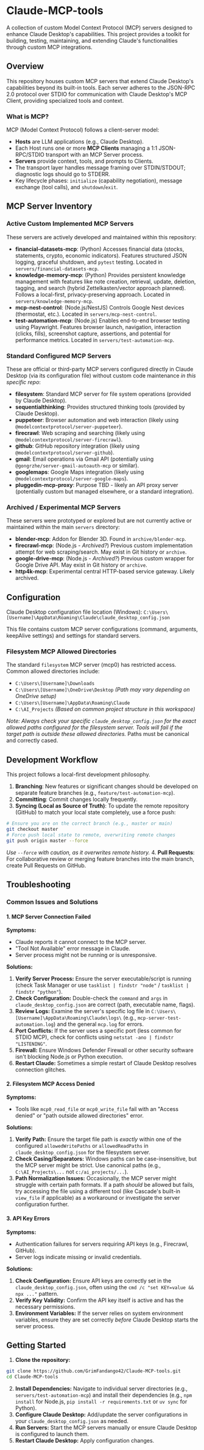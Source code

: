# Claude-MCP-tools

A collection of custom Model Context Protocol (MCP) servers designed to enhance Claude Desktop's capabilities. This project provides a toolkit for building, testing, maintaining, and extending Claude's functionalities through custom MCP integrations.

## Overview

This repository houses custom MCP servers that extend Claude Desktop's capabilities beyond its built-in tools. Each server adheres to the JSON-RPC 2.0 protocol over STDIO for communication with Claude Desktop's MCP Client, providing specialized tools and context.

### What is MCP?

MCP (Model Context Protocol) follows a client-server model:

- **Hosts** are LLM applications (e.g., Claude Desktop).
- Each Host runs one or more **MCP Clients** managing a 1:1 JSON-RPC/STDIO transport with an MCP Server process.
- **Servers** provide context, tools, and prompts to Clients.
- The transport layer handles message framing over STDIN/STDOUT; diagnostic logs should go to STDERR.
- Key lifecycle phases: `initialize` (capability negotiation), message exchange (tool calls), and `shutdown`/`exit`.

## MCP Server Inventory

### Active Custom Implemented MCP Servers

These servers are actively developed and maintained within this repository:

- **financial-datasets-mcp**: (Python) Accesses financial data (stocks, statements, crypto, economic indicators). Features structured JSON logging, graceful shutdown, and `pytest` testing. Located in `servers/financial-datasets-mcp`.
- **knowledge-memory-mcp**: (Python) Provides persistent knowledge management with features like note creation, retrieval, update, deletion, tagging, and search (hybrid Zettelkasten/vector approach planned). Follows a local-first, privacy-preserving approach. Located in `servers/knowledge-memory-mcp`.
- **mcp-nest-control**: (Node.js/NestJS) Controls Google Nest devices (thermostat, etc.). Located in `servers/mcp-nest-control`.
- **test-automation-mcp**: (Node.js) Enables end-to-end browser testing using Playwright. Features browser launch, navigation, interaction (clicks, fills), screenshot capture, assertions, and potential for performance metrics. Located in `servers/test-automation-mcp`.

### Standard Configured MCP Servers

These are official or third-party MCP servers configured directly in Claude Desktop (via its configuration file) without custom code maintenance *in this specific repo*:

- **filesystem**: Standard MCP server for file system operations (provided by Claude Desktop).
- **sequentialthinking**: Provides structured thinking tools (provided by Claude Desktop).
- **puppeteer**: Browser automation and web interaction (likely using `@modelcontextprotocol/server-puppeteer`).
- **firecrawl**: Web scraping and searching (likely using `@modelcontextprotocol/server-firecrawl`).
- **github**: GitHub repository integration (likely using `@modelcontextprotocol/server-github`).
- **gmail**: Email operations via Gmail API (potentially using `@gongrzhe/server-gmail-autoauth-mcp` or similar).
- **googlemaps**: Google Maps integration (likely using `@modelcontextprotocol/server-google-maps`).
- **pluggedin-mcp-proxy**: Purpose TBD - likely an API proxy server (potentially custom but managed elsewhere, or a standard integration).

### Archived / Experimental MCP Servers

These servers were prototyped or explored but are not currently active or maintained within the main `servers` directory:

- **blender-mcp**: Addon for Blender 3D. Found in `archive/blender-mcp`.
- **firecrawl-mcp**: (Node.js - *Archived?*) Previous custom implementation attempt for web scraping/search. May exist in Git history or `archive`.
- **google-drive-mcp**: (Node.js - *Archived?*) Previous custom wrapper for Google Drive API. May exist in Git history or `archive`.
- **http4k-mcp**: Experimental central HTTP-based service gateway. Likely archived.

## Configuration

Claude Desktop configuration file location (Windows):
`C:\Users\[Username]\AppData\Roaming\Claude\claude_desktop_config.json`

This file contains custom MCP server configurations (command, arguments, keepAlive settings) and settings for standard servers.

### Filesystem MCP Allowed Directories

The standard `filesystem` MCP server (mcp0) has restricted access. Common allowed directories include:

- `C:\Users\[Username]\Downloads`
- `C:\Users\[Username]\OneDrive\Desktop` *(Path may vary depending on OneDrive setup)*
- `C:\Users\[Username]\AppData\Roaming\Claude`
- `C:\AI_Projects` *(Based on common project structure in this workspace)*

*Note: Always check your specific `claude_desktop_config.json` for the exact allowed paths configured for the filesystem server. Tools will fail if the target path is outside these allowed directories.* Paths must be canonical and correctly cased.

## Development Workflow

This project follows a local-first development philosophy.

1.  **Branching**: New features or significant changes should be developed on separate feature branches (e.g., `feature/test-automation-mcp`).
2.  **Committing**: Commit changes locally frequently.
3.  **Syncing (Local as Source of Truth)**: To update the remote repository (GitHub) to match your local state completely, use a force push:

   ```bash
   # Ensure you are on the correct branch (e.g., master or main)
   git checkout master
   # Force push local state to remote, overwriting remote changes
   git push origin master --force
   ```

   *Use `--force` with caution, as it overwrites remote history.*
4.  **Pull Requests**: For collaborative review or merging feature branches into the main branch, create Pull Requests on GitHub.

## Troubleshooting

### Common Issues and Solutions

#### 1. MCP Server Connection Failed

**Symptoms:**

- Claude reports it cannot connect to the MCP server.
- "Tool Not Available" error message in Claude.
- Server process might not be running or is unresponsive.

**Solutions:**

1.  **Verify Server Process:** Ensure the server executable/script is running (check Task Manager or use `tasklist | findstr "node"` / `tasklist | findstr "python"`).
2.  **Check Configuration:** Double-check the `command` and `args` in `claude_desktop_config.json` are correct (path, executable name, flags).
3.  **Review Logs:** Examine the server's specific log file in `C:\Users\[Username]\AppData\Roaming\Claude\logs\` (e.g., `mcp-server-test-automation.log`) and the general `mcp.log` for errors.
4.  **Port Conflicts:** If the server uses a specific port (less common for STDIO MCP), check for conflicts using `netstat -ano | findstr "LISTENING"`.
5.  **Firewall:** Ensure Windows Defender Firewall or other security software isn't blocking Node.js or Python execution.
6.  **Restart Claude:** Sometimes a simple restart of Claude Desktop resolves connection glitches.

#### 2. Filesystem MCP Access Denied

**Symptoms:**

- Tools like `mcp0_read_file` or `mcp0_write_file` fail with an "Access denied" or "path outside allowed directories" error.

**Solutions:**

1.  **Verify Path:** Ensure the target file path is *exactly* within one of the configured `allowedWritePaths` or `allowedReadPaths` in `claude_desktop_config.json` for the filesystem server.
2.  **Check Casing/Separators:** Windows paths can be case-insensitive, but the MCP server might be strict. Use canonical paths (e.g., `C:\AI_Projects\...` not `c:/ai_projects/...`).
3.  **Path Normalization Issues:** Occasionally, the MCP server might struggle with certain path formats. If a path *should* be allowed but fails, try accessing the file using a different tool (like Cascade's built-in `view_file` if applicable) as a workaround or investigate the server configuration further.

#### 3. API Key Errors

**Symptoms:**

- Authentication failures for servers requiring API keys (e.g., Firecrawl, GitHub).
- Server logs indicate missing or invalid credentials.

**Solutions:**

1.  **Check Configuration:** Ensure API keys are correctly set in the `claude_desktop_config.json`, often using the `cmd /c "set KEY=value && npx ..."` pattern.
2.  **Verify Key Validity:** Confirm the API key itself is active and has the necessary permissions.
3.  **Environment Variables:** If the server relies on system environment variables, ensure they are set correctly *before* Claude Desktop starts the server process.

## Getting Started

1.  **Clone the repository:**

   ```bash
   git clone https://github.com/GrimFandango42/Claude-MCP-tools.git
   cd Claude-MCP-tools
   ```

2.  **Install Dependencies:** Navigate to individual server directories (e.g., `servers/test-automation-mcp`) and install their dependencies (e.g., `npm install` for Node.js, `pip install -r requirements.txt` or `uv sync` for Python).
3.  **Configure Claude Desktop:** Add/update the server configurations in your `claude_desktop_config.json` as needed.
4.  **Run Servers:** Start the MCP servers manually or ensure Claude Desktop is configured to launch them.
5.  **Restart Claude Desktop:** Apply configuration changes.
